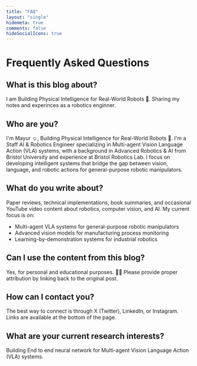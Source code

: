 ```yaml
---
title: "FAQ"
layout: "single"
hidemeta: true
comments: false
hideSocialIcons: true
---
```


# Frequently Asked Questions

## What is this blog about?
I am Building Physical Intelligence for Real-World Robots 🤖. Sharing my notes and experinces as a robotics enginner. 

## Who are you?
I'm Mayur ☺️, Building Physical Intelligence for Real-World Robots 🤖. I'm a Staff AI & Robotics Engineer specializing in Multi-agent Vision Language Action (VLA) systems, with a background in Advanced Robotics & AI from Bristol University and experience at Bristol Robotics Lab. I focus on developing intelligent systems that bridge the gap between vision, language, and robotic actions for general-purpose robotic manipulators.

## What do you write about?
Paper reviews, technical implementations, book summaries, and occasional YouTube video content about robotics, computer vision, and AI. My current focus is on:
- Multi-agent VLA systems for general-purpose robotic manipulators
- Advanced vision models for manufacturing process monitoring
- Learning-by-demonstration systems for industrial robotics

## Can I use the content from this blog?
Yes, for personal and educational purposes. 🫶🏻 Please provide proper attribution by linking back to the original post.

## How can I contact you?
The best way to connect is through X (Twitter), LinkedIn, or Instagram. Links are available at the bottom of the page.


## What are your current research interests?
Building End to end neural network for Multi-agent Vision Language Action (VLA) systems. 